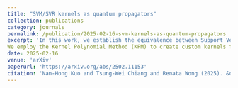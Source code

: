 ```yaml
---
title: "SVM/SVR kernels as quantum propagators"
collection: publications
category: journals
permalink: /publication/2025-02-16-svm-kernels-as-quantum-propagators
excerpt: 'In this work, we establish the equivalence between Support Vector Machine (SVM) kernels and quantum Green's functions. Drawing on the analogy between margin maximization in SVMs and action extremization in Lagrangian mechanics, we show that many standard kernels correspond naturally to Green's functions and that this correspondence arises from the inversion of physical operators. We further demonstrate how positive semi-definiteness, which is essential for valid SVM kernels, aligns with the spectral properties that ensure well-defined Green's functions.
We employ the Kernel Polynomial Method (KPM) to create custom kernels for cases where the commonly employed kernels don't lead to a convergence. These custom kernels approximate the desired Green's functions. We furthermore demonstrate numerically on examples taken from physical problems, such as electrical conductivity, scattering amplitudes, photonic crystals, and energy levels of anharmonic oscillators, that selecting kernel functions that mirror the mathematical form of the associated Green's function can significantly enhance the predictive accuracy of machine learning models.'
date: 2025-02-16
venue: 'arXiv'
paperurl: 'https://arxiv.org/abs/2502.11153'
citation: 'Nan-Hong Kuo and Tsung-Wei Chiang and Renata Wong (2025). &quot;SVM/SVR kernels as quantum propagators&quot; <i>arXiv</i>. 2502.11153.'
---
```



